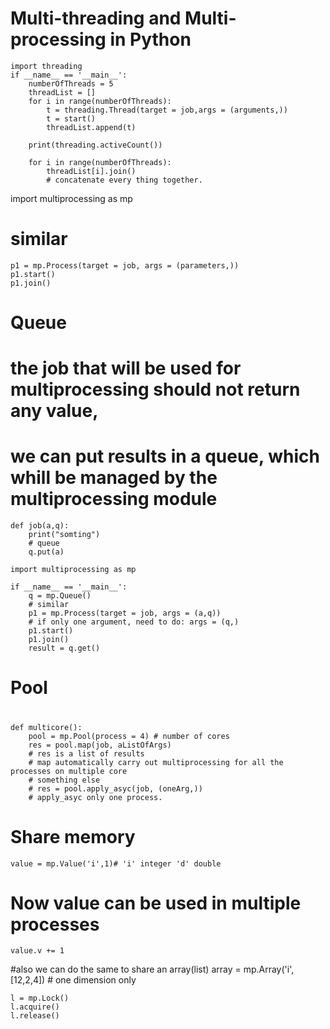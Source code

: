 # Multi-threading and Multi-processing in Python

    import threading
    if __name__ == '__main__':
    	numberOfThreads = 5
    	threadList = []
    	for i in range(numberOfThreads):
    		t = threading.Thread(target = job,args = (arguments,))
    		t = start()
    		threadList.append(t)

    	print(threading.activeCount())

    	for i in range(numberOfThreads):
    		threadList[i].join()
    		# concatenate every thing together.




import multiprocessing as mp 

# similar
    p1 = mp.Process(target = job, args = (parameters,))
    p1.start()
    p1.join()


# Queue
# the job that will be used for multiprocessing should not return any value,
# we can put results in a queue, which whill be managed by the multiprocessing module

    def job(a,q):
    	print("somting")
    	# queue
    	q.put(a)

    import multiprocessing as mp 

    if __name__ == '__main__':
    	q = mp.Queue()
    	# similar
    	p1 = mp.Process(target = job, args = (a,q)) 
    	# if only one argument, need to do: args = (q,)
    	p1.start()
    	p1.join()
    	result = q.get()



# Pool
# 

    def multicore():
    	pool = mp.Pool(process = 4) # number of cores
    	res = pool.map(job, aListOfArgs)
    	# res is a list of results
    	# map automatically carry out multiprocessing for all the processes on multiple core
    	# something else
    	# res = pool.apply_asyc(job, (oneArg,))
    	# apply_asyc only one process.

# Share memory
    value = mp.Value('i',1)# 'i' integer 'd' double
# Now value can be used in multiple processes
    value.v += 1

#also we can do the same to share an array(list)
    array = mp.Array('i',[12,2,4]) # one dimension only

    l = mp.Lock()
    l.acquire()
    l.release()

